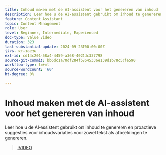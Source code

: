 ```yaml
---
title: Inhoud maken met de AI-assistent voor het genereren van inhoud
description: Leer hoe u de AI-assistent gebruikt om inhoud te genereren en proactieve suggesties voor inhoudsvariaties voor zowel tekst als afbeeldingen te genereren.
feature: Content Assistant
topic: Content Management
role: User
level: Beginner, Intermediate, Experienced
doc-type: Value Video
duration: 323
last-substantial-update: 2024-09-23T00:00:00Z
jira: KT-16226
exl-id: cd14c201-58a4-4459-a368-4024dc337798
source-git-commit: bb6dc1a70df284f58645336e139d1b78c5cfe590
workflow-type: tm+mt
source-wordcount: '60'
ht-degree: 0%

---
```


# Inhoud maken met de AI-assistent voor het genereren van inhoud

Leer hoe u de AI-assistent gebruikt om inhoud te genereren en proactieve suggesties voor inhoudsvariaties voor zowel tekst als afbeeldingen te genereren.

>[!VIDEO](https://video.tv.adobe.com/v/3434635/?learn=on)

